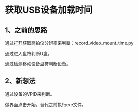 # 获取USB设备加载时间

## 1、之前的思路
通过打开获取高拍仪分辨率来判断：record_video_mount_time.py

通过进入盘符判断U盘。

通过检测移动设备盘符判断设备。

## 2、新想法
通过设备的VPID来判断。

做界面点击开始，替代之前执行exe文件。

